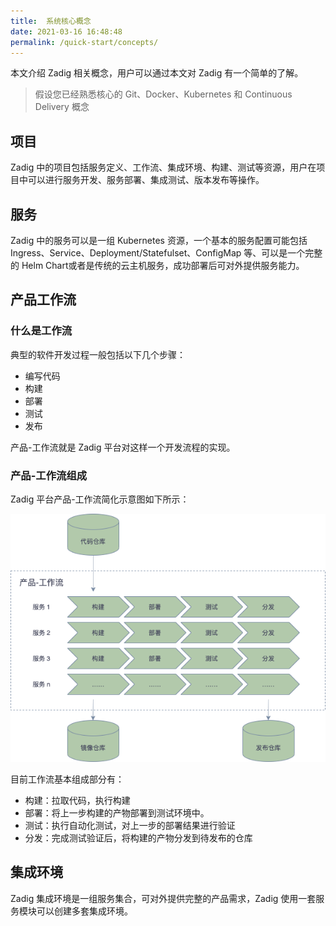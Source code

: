 ```yaml
---
title:  系统核心概念
date: 2021-03-16 16:48:48
permalink: /quick-start/concepts/
---
```

本文介绍 Zadig 相关概念，用户可以通过本文对 Zadig 有一个简单的了解。

> 假设您已经熟悉核心的 Git、Docker、Kubernetes 和 Continuous Delivery 概念

## 项目

Zadig 中的项目包括服务定义、工作流、集成环境、构建、测试等资源，用户在项目中可以进行服务开发、服务部署、集成测试、版本发布等操作。
## 服务

Zadig 中的服务可以是一组 Kubernetes 资源，一个基本的服务配置可能包括 Ingress、Service、Deployment/Statefulset、ConfigMap 等、可以是一个完整的 Helm Chart或者是传统的云主机服务，成功部署后可对外提供服务能力。
## 产品工作流
### 什么是工作流

典型的软件开发过程一般包括以下几个步骤：

- 编写代码
- 构建
- 部署
- 测试
- 发布

产品-工作流就是 Zadig 平台对这样一个开发流程的实现。

### 产品-工作流组成

Zadig 平台产品-工作流简化示意图如下所示：

![工作流基本流程](./_images/workflow_basic.png '工作流基本流程')

目前工作流基本组成部分有：

- 构建：拉取代码，执行构建
- 部署：将上一步构建的产物部署到测试环境中。
- 测试：执行自动化测试，对上一步的部署结果进行验证
- 分发：完成测试验证后，将构建的产物分发到待发布的仓库
## 集成环境

Zadig 集成环境是一组服务集合，可对外提供完整的产品需求，Zadig 使用一套服务模块可以创建多套集成环境。


